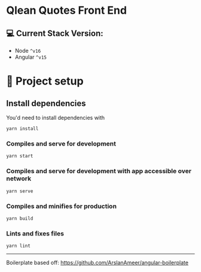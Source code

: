 # Qlean Quotes Front End

## 💻 Current Stack Version:

- Node `^v16`
- Angular `^v15`

# 🚀 Project setup

## Install dependencies

You'd need to install dependencies with

```
yarn install
```

### Compiles and serve for development

```
yarn start
```

### Compiles and serve for development with app accessible over network

```
yarn serve
``` 

### Compiles and minifies for production

```
yarn build
```

### Lints and fixes files

```
yarn lint
```

-----------------------------
Boilerplate based off: https://github.com/ArslanAmeer/angular-boilerplate

